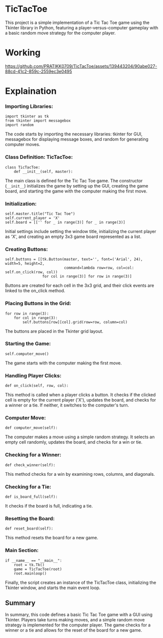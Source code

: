 # TicTacToe
This project is a simple implementation of a Tic Tac Toe game using the Tkinter library in Python, featuring a player-versus-computer gameplay with a basic random move strategy for the computer player.

# Working


https://github.com/PRATIKK0709/TicTacToe/assets/139443204/90abe027-88cd-41c2-859c-2559ec3e0495





# Explaination

### Importing Libraries:
```
import tkinter as tk
from tkinter import messagebox
import random
```
The code starts by importing the necessary libraries: tkinter for GUI, messagebox for displaying message boxes, and random for generating computer moves.

### Class Definition: TicTacToe:
```
class TicTacToe:
    def __init__(self, master):
```
The main class is defined for the Tic Tac Toe game. The constructor (`__init__`) initializes the game by setting up the GUI, creating the game board, and starting the game with the computer making the first move.

### Initialization:
```
self.master.title("Tic Tac Toe")
self.current_player = 'X'
self.board = [['' for _ in range(3)] for _ in range(3)]
```
Initial settings include setting the window title, initializing the current player as 'X', and creating an empty 3x3 game board represented as a list.

### Creating Buttons:
```
self.buttons = [[tk.Button(master, text='', font=('Arial', 24), width=5, height=2,
                           command=lambda row=row, col=col: self.on_click(row, col))
                 for col in range(3)] for row in range(3)]
```
Buttons are created for each cell in the 3x3 grid, and their click events are linked to the on_click method.

### Placing Buttons in the Grid:
```
for row in range(3):
    for col in range(3):
        self.buttons[row][col].grid(row=row, column=col)
```
The buttons are placed in the Tkinter grid layout.

### Starting the Game:
```
self.computer_move()
```
The game starts with the computer making the first move.

### Handling Player Clicks:
```
def on_click(self, row, col):
```
This method is called when a player clicks a button. It checks if the clicked cell is empty for the current player ('X'), updates the board, and checks for a winner or a tie. If neither, it switches to the computer's turn.

### Computer Move:
```
def computer_move(self):
```
The computer makes a move using a simple random strategy. It selects an empty cell randomly, updates the board, and checks for a win or tie.

### Checking for a Winner:
```
def check_winner(self):
```
This method checks for a win by examining rows, columns, and diagonals.

### Checking for a Tie:
```
def is_board_full(self):
```
It checks if the board is full, indicating a tie.

### Resetting the Board:
```
def reset_board(self):
```
This method resets the board for a new game.

### Main Section:
```
if __name__ == "__main__":
    root = tk.Tk()
    game = TicTacToe(root)
    root.mainloop()
```
Finally, the script creates an instance of the TicTacToe class, initializing the Tkinter window, and starts the main event loop.


## Summary
In summary, this code defines a basic Tic Tac Toe game with a GUI using Tkinter. Players take turns making moves, and a simple random move strategy is implemented for the computer player. The game checks for a winner or a tie and allows for the reset of the board for a new game.
